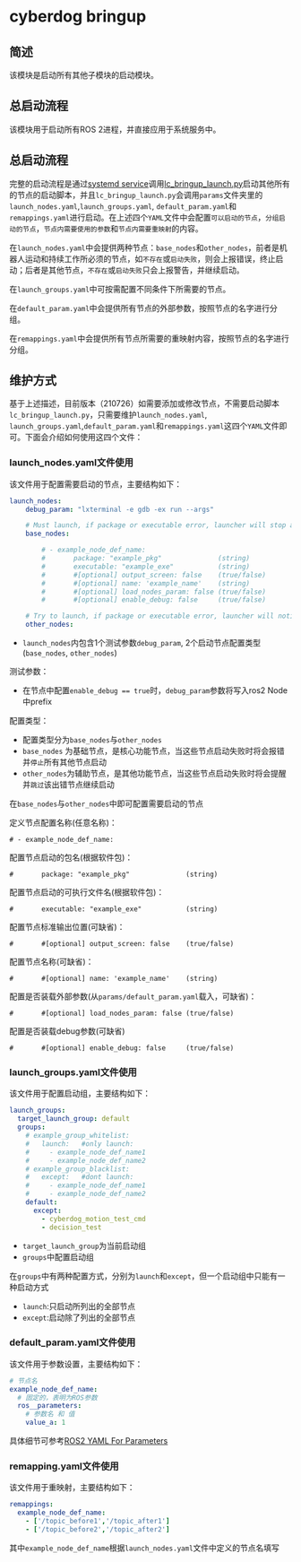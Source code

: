 # cyberdog bringup

## 简述

该模块是启动所有其他子模块的启动模块。

## 总启动流程

该模块用于启动所有ROS 2进程，并直接应用于系统服务中。

## 总启动流程

完整的启动流程是通过[systemd service](https://git.n.xiaomi.com/mirp/cyberdog_ros2_deb/-/blob/master/src/etc/systemd/system/cyberdog_ros2.service)调用[lc_bringup_launch.py](https://git.n.xiaomi.com/mirp/cyberdog_bringup/-/blob/master/launch/lc_bringup_launch.py)启动其他所有的节点的启动脚本，并且`lc_bringup_launch.py`会调用`params`文件夹里的`launch_nodes.yaml`,`launch_groups.yaml`, `default_param.yaml`和`remappings.yaml`进行启动。在上述四个`YAML`文件中会配置`可以启动的节点`，`分组启动的节点`，`节点内需要使用的参数`和`节点内需要重映射`的内容。

在`launch_nodes.yaml`中会提供两种节点：`base_nodes`和`other_nodes`，前者是机器人运动和持续工作所必须的节点，如`不存在`或`启动失败`，则会上报错误，终止启动；后者是其他节点，`不存在`或`启动失败`只会上报警告，并继续启动。

在`launch_groups.yaml`中可按需配置不同条件下所需要的节点。

在`default_param.yaml`中会提供所有节点的外部参数，按照节点的名字进行分组。

在`remappings.yaml`中会提供所有节点所需要的重映射内容，按照节点的名字进行分组。

## 维护方式

基于上述描述，目前版本（210726）如需要添加或修改节点，不需要启动脚本`lc_bringup_launch.py`，只需要维护`launch_nodes.yaml`, `launch_groups.yaml`,`default_param.yaml`和`remappings.yaml`这四个`YAML`文件即可。下面会介绍如何使用这四个文件：

### launch_nodes.yaml文件使用

该文件用于配置需要启动的节点，主要结构如下：
```yaml
launch_nodes:
    debug_param: "lxterminal -e gdb -ex run --args"

    # Must launch, if package or executable error, launcher will stop and throw error
    base_nodes:

        # - example_node_def_name:
        #       package: "example_pkg"              (string)
        #       executable: "example_exe"           (string)
        #       #[optional] output_screen: false    (true/false)
        #       #[optional] name: 'example_name'    (string)
        #       #[optional] load_nodes_param: false (true/false)
        #       #[optional] enable_debug: false     (true/false)

    # Try to launch, if package or executable error, launcher will notice but skip that node
    other_nodes:
```
- `launch_nodes`内包含1个测试参数`debug_param`, 2个启动节点配置类型(`base_nodes`, `other_nodes`)

测试参数：
- 在节点中配置`enable_debug == true`时，`debug_param`参数将写入ros2 Node中prefix

配置类型：
- 配置类型分为`base_nodes`与`other_nodes`
- `base_nodes` 为基础节点，是核心功能节点，当这些节点启动失败时将会报错并`停止`所有其他节点启动
- `other_nodes`为辅助节点，是其他功能节点，当这些节点启动失败时将会提醒并`跳过`该出错节点继续启动

在`base_nodes`与`other_nodes`中即可配置需要启动的节点

定义节点配置名称(任意名称)：
```
# - example_node_def_name:
```
配置节点启动的包名(根据软件包)：
```
#       package: "example_pkg"              (string)
```
配置节点启动的可执行文件名(根据软件包)：
```
#       executable: "example_exe"           (string)
```
配置节点标准输出位置(可缺省)：
```
#       #[optional] output_screen: false    (true/false)
```
配置节点名称(可缺省)：
```
#       #[optional] name: 'example_name'    (string)
```
配置是否装载外部参数(从`params/default_param.yaml`载入，可缺省)：
```
#       #[optional] load_nodes_param: false (true/false)
```
配置是否装载debug参数(可缺省)
```
#       #[optional] enable_debug: false     (true/false)
```

### launch_groups.yaml文件使用

该文件用于配置启动组，主要结构如下：
```yaml
launch_groups:
  target_launch_group: default
  groups:
    # example_group_whitelist:
    #   launch:   #only launch:
    #     - example_node_def_name1
    #     - example_node_def_name2
    # example_group_blacklist:
    #   except:   #dont launch:
    #     - example_node_def_name1
    #     - example_node_def_name2
    default:
      except:
        - cyberdog_motion_test_cmd
        - decision_test
```
- `target_launch_group`为当前启动组
- `groups`中配置启动组

在`groups`中有两种配置方式，分别为`launch`和`except`，但一个启动组中只能有一种启动方式
- `launch`:只启动所列出的全部节点
- `except`:启动除了列出的全部节点

### default_param.yaml文件使用

该文件用于参数设置，主要结构如下：

```yaml
# 节点名
example_node_def_name:
  # 固定的，表明为ROS参数
  ros__parameters:
    # 参数名 和 值
    value_a: 1
```

具体细节可参考[ROS2 YAML For Parameters](https://roboticsbackend.com/ros2-yaml-params/)

### remapping.yaml文件使用
该文件用于重映射，主要结构如下：
```yaml
remappings:
  example_node_def_name:
    - ['/topic_before1','/topic_after1']
    - ['/topic_before2','/topic_after2']
```
其中`example_node_def_name`根据`launch_nodes.yaml`文件中定义的节点名填写




